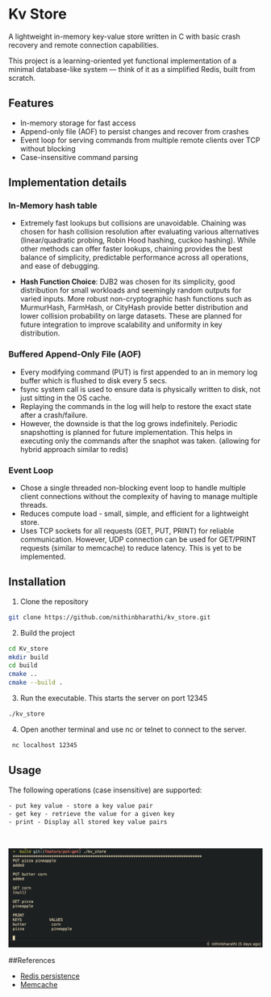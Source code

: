 # Kv Store

A lightweight in-memory key-value store written in C with basic crash recovery and remote connection capabilities.

This project is a learning-oriented yet functional implementation of a minimal database-like system — think of it as a simplified Redis, built from scratch.

## Features
- In-memory storage for fast access
- Append-only file (AOF) to persist changes and recover from crashes
- Event loop for serving commands from multiple remote clients over TCP without blocking
- Case-insensitive command parsing

## Implementation details

### In-Memory hash table
- Extremely fast lookups but collisions are unavoidable. Chaining was chosen for hash collision resolution after evaluating various alternatives (linear/quadratic probing, Robin Hood hashing, cuckoo hashing). While other methods can offer faster lookups, chaining provides the best balance of simplicity, predictable performance across all operations, and ease of debugging.

- **Hash Function Choice**: DJB2 was chosen for its simplicity, good distribution for small workloads and seemingly random outputs for varied inputs. More robust non-cryptographic hash functions such as MurmurHash, FarmHash, or CityHash provide better distribution and lower collision probability on large datasets. These are planned for future integration to improve scalability and uniformity in key distribution.

### Buffered Append-Only File (AOF)
- Every modifying command (PUT) is first appended to an in memory log buffer which is flushed to disk every 5 secs.
- fsync system call is used to ensure data is physically written to disk, not just sitting in the OS cache.
- Replaying the commands in the log will help to restore the exact state after a crash/failure.
- However, the downside is that the log grows indefinitely. Periodic snapshotting is planned for future implementation. This helps in executing only the commands after the snaphot was taken. (allowing for hybrid approach similar to redis)

### Event Loop
- Chose a single threaded non-blocking event loop to handle multiple client connections without the complexity of having to manage multiple threads.
- Reduces compute load - small, simple, and efficient for a lightweight store.
- Uses TCP sockets for all requests (GET, PUT, PRINT) for reliable communication. However, UDP connection can be used for GET/PRINT requests (similar to memcache) to reduce latency. This is yet to be implemented.

## Installation

1. Clone the repository
```bash
git clone https://github.com/nithinbharathi/kv_store.git
```

2. Build the project
```bash
cd Kv_store
mkdir build
cd build
cmake ..
cmake --build .
```

3. Run the executable. This starts the server on port 12345
```bash
./kv_store
```

4. Open another terminal and use nc or telnet to connect to the server.
```bash
 nc localhost 12345
```

## Usage
The following operations (case insensitive) are supported:
```
- put key value - store a key value pair
- get key - retrieve the value for a given key
- print - Display all stored key value pairs
```
<br>

![](kv_store.png)

##References
- [Redis persistence](https://redis.io/docs/latest/operate/oss_and_stack/management/persistence/)
- [Memcache](https://research.facebook.com/publications/scaling-memcache-at-facebook/)
